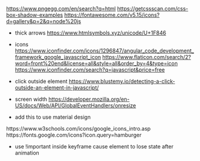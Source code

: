 https://www.pngegg.com/en/search?q=html
https://getcssscan.com/css-box-shadow-examples
https://fontawesome.com/v5.15/icons?d=gallery&p=2&q=node%20js


- thick arrows
https://www.htmlsymbols.xyz/unicode/U+1F846

- icons
https://www.iconfinder.com/icons/1296847/angular_code_development_framework_google_javascript_icon
https://www.flaticon.com/search/2?word=front%20end&license=all&style=all&order_by=4&type=icon
https://www.iconfinder.com/search?q=javascript&price=free

- click outside element
https://www.blustemy.io/detecting-a-click-outside-an-element-in-javascript/

- screen width
https://developer.mozilla.org/en-US/docs/Web/API/GlobalEventHandlers/onresize

- add this to use material design
<link href="https://fonts.googleapis.com/css?family=Material+Icons|Material+Icons+Outlined|Material+Icons+Two+Tone|Material+Icons+Round|Material+Icons+Sharp" rel="stylesheet">
https://www.w3schools.com/icons/google_icons_intro.asp
https://fonts.google.com/icons?icon.query=hamburger

- use !important inside keyframe cause element to lose state after animation